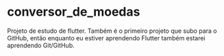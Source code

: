 # conversor_de_moedas

Projeto de estudo de flutter.
Também é o primeiro projeto que subo para o GitHub, então enquanto eu estiver aprendendo Flutter também estarei aprendendo Git/GitHub.
